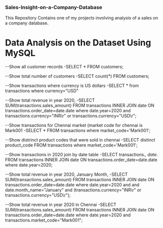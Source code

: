 ### Sales-Insight-on-a-Company-Database
This Repository Contains one of my projects involving analysis of a sales on a company database.

# Data Analysis on the Dataset Using MySQL

--Show all customer records
-SELECT * FROM customers;

--Show total number of customers
-SELECT count(*) FROM customers;

--Show transactions where currency is US dollars
-SELECT * from transactions where currency="USD"

--Show total revenue in year 2020,
-SELECT SUM(transactions.sales_amount) FROM transactions INNER JOIN date ON transactions.order_date=date.date where date.year=2020 and transactions.currency="INR\r" or transactions.currency="USD\r";

--Show transactions for Chennai market (market code for chennai is Mark001
-SELECT * FROM transactions where market_code='Mark001';

--Show distrinct product codes that were sold in chennai
-SELECT distinct product_code FROM transactions where market_code='Mark001';

--Show transactions in 2020 join by date table
-SELECT transactions.*, date.* FROM transactions INNER JOIN date ON transactions.order_date=date.date where date.year=2020;

--Show total revenue in year 2020, January Month,
-SELECT SUM(transactions.sales_amount) FROM transactions INNER JOIN date ON transactions.order_date=date.date where date.year=2020 and and date.month_name="January" and (transactions.currency="INR\r" or transactions.currency="USD\r");

--Show total revenue in year 2020 in Chennai
-SELECT SUM(transactions.sales_amount) FROM transactions INNER JOIN date ON transactions.order_date=date.date where date.year=2020 and transactions.market_code="Mark001";

